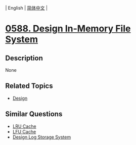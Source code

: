 
| English | [简体中文](README.md) |
# [0588. Design In-Memory File System](https://leetcode-cn.com/problems/design-in-memory-file-system/)
## Description
None
## Related Topics
- [Design](https://leetcode-cn.com/tag/design)
## Similar Questions
- [LRU Cache](../lru-cache/README_EN.md)
- [LFU Cache](../lfu-cache/README_EN.md)
- [Design Log Storage System](../design-log-storage-system/README_EN.md)
